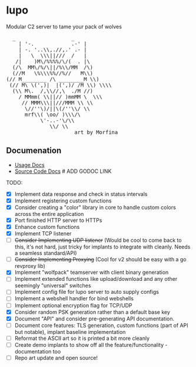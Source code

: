 # lupo
Modular C2 server to tame your pack of wolves

<pre>
  _                  _
    | '-.            .-' |
    | -. '..\\,.//,.' .- |
    |   \  \\\||///  /   | 
   /|    )M\/%%%%/\/(  . |\
  (/\  MM\/%/\||/%\\/MM  /\)
  (//M   \%\\\%%//%//   M\\)
(// M________ /\ ________M \\)
 (// M\ \(',)|  |(',)/ /M \\) \\\\  
  (\\ M\.  /,\\//,\  ./M //)
    / MMmm( \\||// )mmMM \  \\\
     // MMM\\\||///MMM \\ \\
      \//''\)/||\(/''\\/ \\
      mrf\\( \oo/ )\\\/\
           \'-..-'\/\\
              \\/ \\
                      art by Morfina
</pre>


## Documenation
- [Usage Docs](./docs/README.md)
- [Source Code Docs]() # ADD GODOC LINK

TODO:
- [x] Implement data response and check in status intervals
- [x] Implement registering custom functions
- [x] Consider creating a "color" library in core to handle custom colors across the entire application
- [x] Port finished HTTP server to HTTPs
- [x] Enhance custom functions
- [x] Implement TCP listener
- [ ] ~~Consider Implementing UDP listener~~ (Would be cool to come back to this, it's not hard, just tricky for implants to integrate with cleanly. Needs a seamless standard/API)
- [ ] ~~Consider Implementing Proxying~~ (Cool for v2 should be easy with a go revproxy lib)
- [x] Implement "wolfpack" teamserver with client binary generation
- [ ] Implement extended functions like upload/download and any other seemingly "universal" switches
- [ ] Implement config file for lupo server to auto supply configs
- [ ] Implement a webshell handler for bind webshells
- [ ] Implement optional encryption flag for TCP/UDP
- [x] Consider random PSK generation rather than a default base key
- [x] Document "API" and consider pre-generating API documentation.
- [ ] Document core features: TLS generation, custom functions (part of API but notable), implant baseline implementation
- [ ] Reformat the ASCII art so it is printed a bit more cleanly
- [ ] Create demo implants to show off all the feature/functionality - documentation too
- [ ] Repo art update and open source!